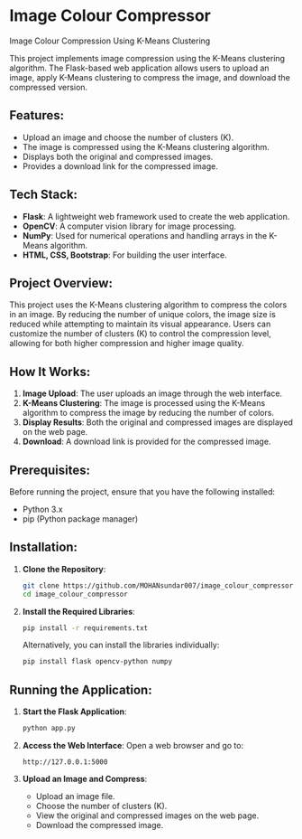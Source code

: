 # Image Colour Compressor

Image Colour Compression Using K-Means Clustering

This project implements image compression using the K-Means clustering algorithm. The Flask-based web application allows users to upload an image, apply K-Means clustering to compress the image, and download the compressed version.

## Features:
- Upload an image and choose the number of clusters (K).
- The image is compressed using the K-Means clustering algorithm.
- Displays both the original and compressed images.
- Provides a download link for the compressed image.

## Tech Stack:
- **Flask**: A lightweight web framework used to create the web application.
- **OpenCV**: A computer vision library for image processing.
- **NumPy**: Used for numerical operations and handling arrays in the K-Means algorithm.
- **HTML, CSS, Bootstrap**: For building the user interface.

## Project Overview:
This project uses the K-Means clustering algorithm to compress the colors in an image. By reducing the number of unique colors, the image size is reduced while attempting to maintain its visual appearance. Users can customize the number of clusters (K) to control the compression level, allowing for both higher compression and higher image quality.

## How It Works:
1. **Image Upload**: The user uploads an image through the web interface.
2. **K-Means Clustering**: The image is processed using the K-Means algorithm to compress the image by reducing the number of colors.
3. **Display Results**: Both the original and compressed images are displayed on the web page.
4. **Download**: A download link is provided for the compressed image.

## Prerequisites:
Before running the project, ensure that you have the following installed:
- Python 3.x
- pip (Python package manager)

## Installation:

1. **Clone the Repository**:
    ```bash
    git clone https://github.com/MOHANsundar007/image_colour_compressor.git
    cd image_colour_compressor
    ```

2. **Install the Required Libraries**:
    ```bash
    pip install -r requirements.txt
    ```
    Alternatively, you can install the libraries individually:
    ```bash
    pip install flask opencv-python numpy
    ```

## Running the Application:

1. **Start the Flask Application**:
    ```bash
    python app.py
    ```

2. **Access the Web Interface**:
    Open a web browser and go to:
    ```
    http://127.0.0.1:5000
    ```

3. **Upload an Image and Compress**:
    - Upload an image file.
    - Choose the number of clusters (K).
    - View the original and compressed images on the web page.
    - Download the compressed image.
